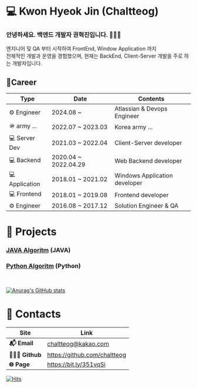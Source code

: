 # 💻 Kwon Hyeok Jin (Chaltteog)
### 안녕하세요. 백엔드 개발자 권혁진입니다. 🧛🏻‍♂️
엔지니어 및 QA 부터 시작하여 FrontEnd, Window Application 까지  
전체적인 개발과 운영을 경험했으며, 현재는 BackEnd, Client-Server 개발을 주로 하는 개발자입니다.
<br/>

## 🔭Career
| Type       | Date       | Contents   |
| ---------- | ---------- | ---------- |
| ⚙️ Engineer | 2024.08 ~ | Atlassian & Devops Engineer |
| 🪖 army ... | 2022.07 ~ 2023.03 | Korea army ... |
| 💻 Server Dev | 2021.03 ~ 2022.04 | Client-Server developer |
| 💻 Backend | 2020.04 ~ 2022.04.29 | Web Backend developer |
| 💻 Application| 2018.01 ~ 2021.02 | Windows Application developer |
| 💻 Frontend | 2018.01 ~ 2019.08 | Frontend developer |
| ⚙️ Engineer | 2016.08 ~ 2017.12 | Solution Engineer & QA |

# 🎯 Projects
### [JAVA Algoritm](https://github.com/chaltteog/AlgorithmofJava) (JAVA)  
### [Python Algoritm](https://github.com/chaltteog/AlgorithmofPython) (Python)  
<br/>

[![Anurag's GitHub stats](https://github-readme-stats.vercel.app/api?username=chaltteog&count_private=true&show_icons=true)](https://github.com/anuraghazra/github-readme-stats)

# 📃 Contacts
| Site          | Link                          |
| ------------- | ----------------------------- |
| **📬 Email**  | chaltteog@kakao.com           |
| **👨🏻‍💻 Github** | https://github.com/chaltteog  |
| **🌐 Page**   | https://bit.ly/351vqSi        |

[![Hits](https://hits.seeyoufarm.com/api/count/incr/badge.svg?url=https%3A%2F%2Fgithub.com%2Fchaltteog&count_bg=%2379C83D&title_bg=%23555555&icon=&icon_color=%23E7E7E7&title=hits&edge_flat=false)](https://hits.seeyoufarm.com)
